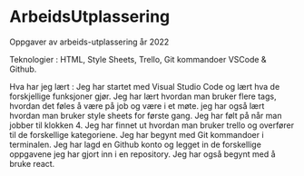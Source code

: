 # ArbeidsUtplassering
Oppgaver av arbeids-utplassering år 2022

Teknologier : HTML, Style Sheets, Trello, Git kommandoer VSCode & Github.

Hva har jeg lært : Jeg har startet med Visual Studio Code og lært hva de forskjellige funksjoner gjør. Jeg har lært hvordan man bruker flere tags, hvordan det føles å være på job og være i et møte. jeg har også lært hvordan man bruker style sheets for første gang. Jeg har følt på når man jobber til klokken 4. Jeg har finnet ut hvordan man bruker trello og overfører til de forskellige kategoriene. Jeg har begynt med Git kommandoer i terminalen. Jeg har lagd en Github konto og legget in de forskellige oppgavene jeg har gjort inn i en repository. Jeg har også begynt med å bruke react. 




